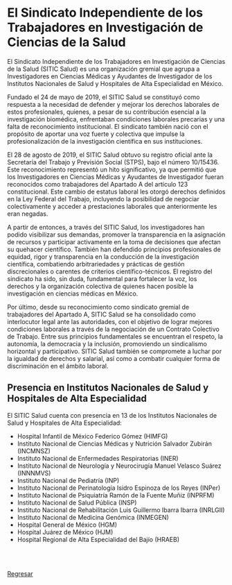 # El Sindicato Independiente de los Trabajadores en Investigación de Ciencias de la Salud

El Sindicato Independiente de los Trabajadores en Investigación de Ciencias de
la Salud (SITIC Salud) es una organización gremial que agrupa a Investigadores
en Ciencias Médicas y Ayudantes de Investigador de los Institutos Nacionales de
Salud y Hospitales de Alta Especialidad en México.

Fundado el 24 de mayo de 2019, el SITIC Salud se constituyó como respuesta a la
necesidad de defender y mejorar los derechos laborales de estos profesionales,
quienes, a pesar de su contribución esencial a la investigación biomédica,
enfrentaban condiciones laborales precarias y una falta de reconocimiento
institucional. El sindicato también nació con el propósito de aportar una voz
fuerte y colectiva que impulse la profesionalización de la investigación
científica en sus instituciones.

El 28 de agosto de 2019, el SITIC Salud obtuvo su registro oficial ante la
Secretaría del Trabajo y Previsión Social (STPS), bajo el número 10/15436. Este
reconocimiento representó un hito significativo, ya que permitió que los
Investigadores en Ciencias Médicas y Ayudantes de Investigador fueran
reconocidos como trabajadores del Apartado A del artículo 123
constitucional. Este cambio de estatus laboral les otorgó derechos definidos en
la Ley Federal del Trabajo, incluyendo la posibilidad de negociar
colectivamente y acceder a prestaciones laborales que anteriormente les eran
negadas.

A partir de entonces, a través del SITIC Salud, los investigadores han podido
visibilizar sus demandas, promover la transparencia en la asignación de
recursos y participar activamente en la toma de decisiones que afectan su
quehacer científico. También han defendido principios profesionales de equidad,
rigor y transparencia en la conducción de la investigación científica,
combatiendo arbitrariedades y prácticas de gestión discrecionales o carentes de
criterios científico-técnicos. El registro del sindicato ha sido, sin duda, fundamental
para fortalecer la voz, los derechos y la organización colectiva de quienes
hacen posible la investigación en ciencias médicas en México.

Por último, desde su reconocimiento como sindicato gremial de trabajadores del Apartado A,
SITIC Salud se ha consolidado como interlocutor legal ante las autoridades, con
el objetivo de lograr mejores condiciones laborales a través de la negociación
de un Contrato Colectivo de Trabajo. Entre sus principios fundamentales se
encuentran el respeto, la autonomía, la democracia y la inclusión, promoviendo
un sindicalismo horizontal y participativo. SITIC Salud también se compromete a
luchar por la igualdad de derechos y salarial, así como a combatir cualquier
forma de discriminación en el ámbito laboral.

## Presencia en Institutos Nacionales de Salud y Hospitales de Alta Especialidad

El SITIC Salud cuenta con presencia en 13 de los Institutos Nacionales de Salud
y Hospitales de Alta Especialidad:

- Hospital Infantil de México Federico Gómez (HIMFG)
- Instituto Nacional de Ciencias Médicas y Nutrición Salvador Zubirán (INCMNSZ)
- Instituto Nacional de Enfermedades Respiratorias (INER)
- Instituto Nacional de Neurología y Neurocirugía Manuel Velasco Suárez (INNNMVS)
- Instituto Nacional de Pediatría (INP)
- Instituto Nacional de Perinatología Isidro Espinoza de los Reyes (INPer)
- Instituto Nacional de Psiquiatría Ramón de la Fuente Muñiz (INPRFM)
- Instituto Nacional de Salud Pública (INSP)
- Instituto Nacional de Rehabilitación Luis Guillermo Ibarra Ibarra (INRLGII)
- Instituto Nacional de Medicina Genómica (INMEGEN)
- Hospital General de México (HGM)
- Hospital Juárez de México (HJM)
- Hospital Regional de Alta Especialidad del Bajío (HRAEB)


<br><br>

[Regresar](../index.md)

